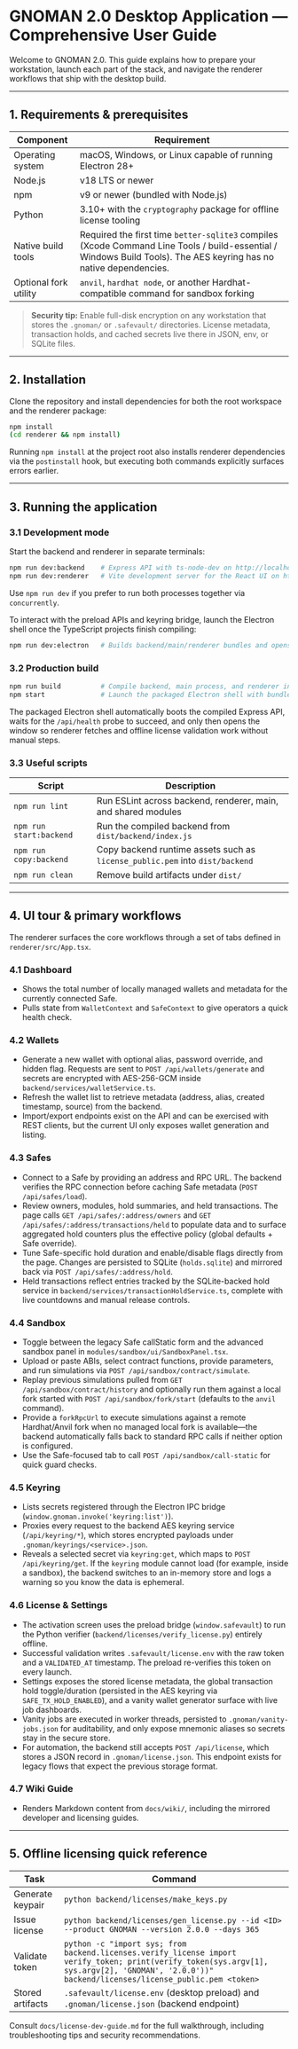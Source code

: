 # GNOMAN 2.0 Desktop Application — Comprehensive User Guide

Welcome to GNOMAN 2.0. This guide explains how to prepare your workstation,
launch each part of the stack, and navigate the renderer workflows that ship
with the desktop build.

---

## 1. Requirements & prerequisites

| Component | Requirement |
| --- | --- |
| Operating system | macOS, Windows, or Linux capable of running Electron 28+ |
| Node.js | v18 LTS or newer |
| npm | v9 or newer (bundled with Node.js) |
| Python | 3.10+ with the `cryptography` package for offline license tooling |
| Native build tools | Required the first time `better-sqlite3` compiles (Xcode Command Line Tools / build-essential / Windows Build Tools). The AES keyring has no native dependencies. |
| Optional fork utility | `anvil`, `hardhat node`, or another Hardhat-compatible command for sandbox forking |

> **Security tip:** Enable full-disk encryption on any workstation that stores
the `.gnoman/` or `.safevault/` directories. License metadata, transaction holds,
and cached secrets live there in JSON, env, or SQLite files.

---

## 2. Installation

Clone the repository and install dependencies for both the root workspace and
the renderer package:

```bash
npm install
(cd renderer && npm install)
```

Running `npm install` at the project root also installs renderer dependencies
via the `postinstall` hook, but executing both commands explicitly surfaces
errors earlier.

---

## 3. Running the application

### 3.1 Development mode

Start the backend and renderer in separate terminals:

```bash
npm run dev:backend    # Express API with ts-node-dev on http://localhost:4399
npm run dev:renderer   # Vite development server for the React UI on http://localhost:5173
```

Use `npm run dev` if you prefer to run both processes together via
`concurrently`.

To interact with the preload APIs and keyring bridge, launch the Electron shell
once the TypeScript projects finish compiling:

```bash
npm run dev:electron   # Builds backend/main/renderer bundles and opens the desktop window
```

### 3.2 Production build

```bash
npm run build          # Compile backend, main process, and renderer into dist/
npm start              # Launch the packaged Electron shell with bundled assets
```

The packaged Electron shell automatically boots the compiled Express API,
waits for the `/api/health` probe to succeed, and only then opens the window so
renderer fetches and offline license validation work without manual steps.

### 3.3 Useful scripts

| Script | Description |
| --- | --- |
| `npm run lint` | Run ESLint across backend, renderer, main, and shared modules |
| `npm run start:backend` | Run the compiled backend from `dist/backend/index.js` |
| `npm run copy:backend` | Copy backend runtime assets such as `license_public.pem` into `dist/backend` |
| `npm run clean` | Remove build artifacts under `dist/` |

---

## 4. UI tour & primary workflows

The renderer surfaces the core workflows through a set of tabs defined in
`renderer/src/App.tsx`.

### 4.1 Dashboard
- Shows the total number of locally managed wallets and metadata for the
  currently connected Safe.
- Pulls state from `WalletContext` and `SafeContext` to give operators a quick
  health check.

### 4.2 Wallets
- Generate a new wallet with optional alias, password override, and hidden flag.
  Requests are sent to `POST /api/wallets/generate` and secrets are encrypted
  with AES-256-GCM inside `backend/services/walletService.ts`.
- Refresh the wallet list to retrieve metadata (address, alias, created
  timestamp, source) from the backend.
- Import/export endpoints exist on the API and can be exercised with REST
  clients, but the current UI only exposes wallet generation and listing.

### 4.3 Safes
- Connect to a Safe by providing an address and RPC URL. The backend verifies the
  RPC connection before caching Safe metadata (`POST /api/safes/load`).
- Review owners, modules, hold summaries, and held transactions. The page calls
  `GET /api/safes/:address/owners` and `GET /api/safes/:address/transactions/held`
  to populate data and to surface aggregated hold counters plus the effective
  policy (global defaults + Safe override).
- Tune Safe-specific hold duration and enable/disable flags directly from the
  page. Changes are persisted to SQLite (`holds.sqlite`) and mirrored back via
  `POST /api/safes/:address/hold`.
- Held transactions reflect entries tracked by the SQLite-backed hold service in
  `backend/services/transactionHoldService.ts`, complete with live countdowns
  and manual release controls.

### 4.4 Sandbox
- Toggle between the legacy Safe callStatic form and the advanced sandbox panel
  in `modules/sandbox/ui/SandboxPanel.tsx`.
- Upload or paste ABIs, select contract functions, provide parameters, and run
  simulations via `POST /api/sandbox/contract/simulate`.
- Replay previous simulations pulled from `GET /api/sandbox/contract/history`
  and optionally run them against a local fork started with
  `POST /api/sandbox/fork/start` (defaults to the `anvil` command).
- Provide a `forkRpcUrl` to execute simulations against a remote Hardhat/Anvil
  fork when no managed local fork is available—the backend automatically falls
  back to standard RPC calls if neither option is configured.
- Use the Safe-focused tab to call `POST /api/sandbox/call-static` for quick
  guard checks.

### 4.5 Keyring
- Lists secrets registered through the Electron IPC bridge (`window.gnoman.invoke('keyring:list')`).
- Proxies every request to the backend AES keyring service (`/api/keyring/*`),
  which stores encrypted payloads under `.gnoman/keyrings/<service>.json`.
- Reveals a selected secret via `keyring:get`, which maps to `POST /api/keyring/get`.
  If the `keyring` module cannot load (for example, inside a sandbox), the backend
  switches to an in-memory store and logs a warning so you know the data is
  ephemeral.

### 4.6 License & Settings
- The activation screen uses the preload bridge (`window.safevault`) to run the
  Python verifier (`backend/licenses/verify_license.py`) entirely offline.
- Successful validation writes `.safevault/license.env` with the raw token and a
  `VALIDATED_AT` timestamp. The preload re-verifies this token on every launch.
- Settings exposes the stored license metadata, the global transaction hold
  toggle/duration (persisted in the AES keyring via `SAFE_TX_HOLD_ENABLED`), and a
  vanity wallet generator surface with live job dashboards.
- Vanity jobs are executed in worker threads, persisted to `.gnoman/vanity-jobs.json`
  for auditability, and only expose mnemonic aliases so secrets stay in the
  secure store.
- For automation, the backend still accepts `POST /api/license`, which stores a
  JSON record in `.gnoman/license.json`. This endpoint exists for legacy flows
  that expect the previous storage format.

### 4.7 Wiki Guide
- Renders Markdown content from `docs/wiki/`, including the mirrored developer
  and licensing guides.

---

## 5. Offline licensing quick reference

| Task | Command |
| --- | --- |
| Generate keypair | `python backend/licenses/make_keys.py` |
| Issue license | `python backend/licenses/gen_license.py --id <ID> --product GNOMAN --version 2.0.0 --days 365` |
| Validate token | `python -c "import sys; from backend.licenses.verify_license import verify_token; print(verify_token(sys.argv[1], sys.argv[2], 'GNOMAN', '2.0.0'))" backend/licenses/license_public.pem <token>` |
| Stored artifacts | `.safevault/license.env` (desktop preload) and `.gnoman/license.json` (backend endpoint) |

Consult `docs/license-dev-guide.md` for the full walkthrough, including
troubleshooting tips and security recommendations.
